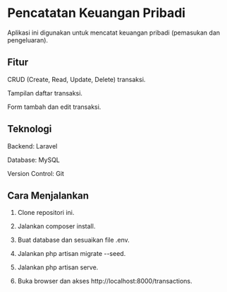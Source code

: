 # Pencatatan Keuangan Pribadi

Aplikasi ini digunakan untuk mencatat keuangan pribadi (pemasukan dan pengeluaran).

## Fitur

CRUD (Create, Read, Update, Delete) transaksi.

Tampilan daftar transaksi.

Form tambah dan edit transaksi.

## Teknologi

Backend: Laravel

Database: MySQL

Version Control: Git

## Cara Menjalankan

1. Clone repositori ini.

2. Jalankan composer install.

3. Buat database dan sesuaikan file .env.

4. Jalankan php artisan migrate --seed.

5. Jalankan php artisan serve.

6. Buka browser dan akses http://localhost:8000/transactions.

